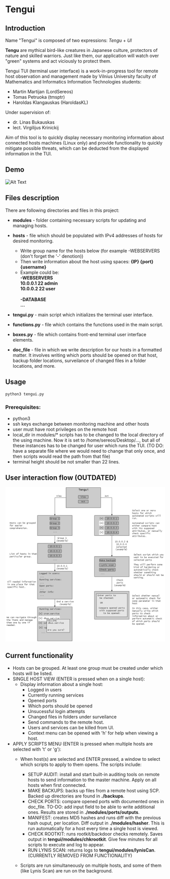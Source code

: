 # Tengui

## Introduction

Name "Tengui" is composed of two expressions: *Tengu* + *UI* 

**Tengu** are mythical bird-like creatures in Japanese culture, protectors of nature and skilled warriors. Just like them, our application will watch over "green" systems and act viciously to protect them.

Tengui TUI (terminal user interface) is a work-in-progress tool for remote host observation and management made by Vilnius University faculty of Mathematics and Informatics Information Technologies students:

- Martin Martijan (LordSereos)
- Tomas Petruoka (tmsptr)
- Haroldas Klangauskas (HaroldasKL)

Under supervision of:

- dr. Linas Bukauskas
- lect. Virgilijus Krinickij

Aim of this tool is to quickly display necessary monitoring information about connected hosts machines (Linux only) and provide functionality to quickly mitigate possible threats, which can be deducted from the displayed information in the TUI.

## Demo

![Alt Text](utils/Pavyzdysgif.gif)

## Files description
There are following directories and files in this project:

- **modules** - folder containing necessary scripts for updating and managing hosts.
- **hosts** - file which should be populated with IPv4 addresses of hosts for desired monitoring.
    - Write group name for the hosts below (for example -WEBSERVERS (don't forget the '-' denotion))
  	- Then write information about the host using spaces:
  	  **{IP} {port} {username}**
  	- Example could be:  \
        **-WEBSERVERS** \
        **10.0.0.1 22 admin** \
        **10.0.0.2 22 user** \
  	    \
  	    **-DATABASE** \
  	    **...**
  	    
- **tengui.py** - main script which initializes the terminal user interface.
- **functions.py** - file which contains the functions used in the main script.
- **boxes.py** - file which contains front-end terminal user interface elements.
- **doc_file** - file in which we write description for our hosts in a formatted matter. It involves writing which ports should be opened on that host, backup folder locations, surveilance of changed files in a folder locations, and more.

## Usage
```bash
python3 tengui.py
```
### Prerequisites:
- python3
- ssh keys exchange between monitoring machine and other hosts
- user must have root privileges on the remote host
- local_dir in modules/* scripts has to be changed to the local directory of the using machine. Now it is set to /home/sereos/Desktop/..., but all of these instances has to be changed for user which runs the TUI. (TO DO: have a separate file where we would need to change that only once, and then scripts would read the path from that file)
- terminal height should be not smaller than 22 lines.

## User interaction flow (OUTDATED)
![Alt Text](utils/Flowchart.jpg)


## Current functionality

- Hosts can be grouped. At least one group must be created under which hosts will be listed.
- SINGLE HOST VIEW (ENTER is pressed when on a single host):
    - Display information about a single host:
        - Logged in users
        - Currently running services
        - Opened ports
        - Which ports should be opened
        - Unsucessful login attempts
        - Changed files in folders under surveilance
        - Send commands to the remote host.
      - Users and services can be killed from UI.
      - Context menu can be opened with 'h' for help when viewing a host.
- APPLY SCRIPTS MENU (ENTER is pressed when multiple hosts are selected with 't' or 'g'):
  - When host(s) are selected and ENTER pressed, a window to select which scripts to apply to them opens. The scripts include:
    - SETUP AUDIT: install and start built-in auditing tools on remote hosts to send information to the master machine. Apply on all hosts when first connected.
    - MAKE BACKUPS: backs up files from a remote host using SCP. Backed up directories are found in **./backups**.
    - CHECK PORTS: compare opened ports with documented ones in doc_file. TO-DO: add input field to be able to write additional ones. Results are stored in **./modules/ports/outputs**.
    - MANIFEST: creates MD5 hashes and runs diff with the previous hash ouput, per location. Diff output in **./modules/hasher**. This is run automatically for a host every time a single host is viewed.
    - CHECK ROOTKIT: runs rootkit/backdoor checks remotely. Saves output in **tengui/modules/chkrootkit**. Give few minutes for all scripts to execute and log to appear.
    - RUN LYNIS SCAN: returns logs to **tengui/modules/lynisCan**. (CURRENTLY REMOVED FROM FUNCTIONALITY)
      
  - Scripts are run simultaneously on multiple hosts, and some of them (like Lynis Scan) are run on the background.


